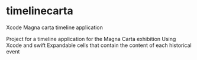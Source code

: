 # timelinecarta
Xcode Magna carta timeline application 

Project for a timeline application for the Magna Carta exhibition
Using Xcode and swift
Expandable cells that contain the content of each historical event
